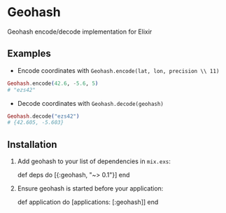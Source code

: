 # Geohash

Geohash encode/decode implementation for Elixir

## Examples

- Encode coordinates with `Geohash.encode(lat, lon, precision \\ 11)`

```Elixir
Geohash.encode(42.6, -5.6, 5)
# "ezs42"
```

- Decode coordinates with `Geohash.decode(geohash)`

```Elixir
Geohash.decode("ezs42")
# {42.605, -5.603}
```

## Installation

  1. Add geohash to your list of dependencies in `mix.exs`:

        def deps do
          [{:geohash, "~> 0.1"}]
        end

  2. Ensure geohash is started before your application:

        def application do
          [applications: [:geohash]]
        end
